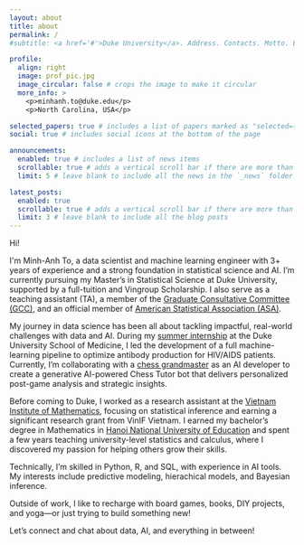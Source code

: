 ```yaml
---
layout: about
title: about
permalink: /
#subtitle: <a href='#'>Duke University</a>. Address. Contacts. Motto. Etc.

profile:
  align: right
  image: prof_pic.jpg
  image_circular: false # crops the image to make it circular
  more_info: >
    <p>minhanh.to@duke.edu</p>
    <p>North Carolina, USA</p>

selected_papers: true # includes a list of papers marked as "selected={true}"
social: true # includes social icons at the bottom of the page

announcements:
  enabled: true # includes a list of news items
  scrollable: true # adds a vertical scroll bar if there are more than 3 news items
  limit: 5 # leave blank to include all the news in the `_news` folder

latest_posts:
  enabled: true
  scrollable: true # adds a vertical scroll bar if there are more than 3 new posts items
  limit: 3 # leave blank to include all the blog posts
---
```


<!-- My name is Minh Anh To and I'm a Master's in Statistics student at Duke.

Write your biography here. Tell the world about yourself. Link to your favorite [subreddit](http://reddit.com). You can put a picture in, too. The code is already in, just name your picture `prof_pic.jpg` and put it in the `img/` folder.

Put your address / P.O. box / other info right below your picture. You can also disable any of these elements by editing `profile` property of the YAML header of your `_pages/about.md`. Edit `_bibliography/papers.bib` and Jekyll will render your [publications page](/al-folio/publications/) automatically.

Link to your social media connections, too. This theme is set up to use [Font Awesome icons](https://fontawesome.com/) and [Academicons](https://jpswalsh.github.io/academicons/), like the ones below. Add your Facebook, Twitter, LinkedIn, Google Scholar, or just disable all of them.  -->

Hi! 

I'm Minh-Anh To, a data scientist and machine learning engineer with 3+ years of experience and a strong foundation in statistical science and AI. I’m currently pursuing my Master’s in Statistical Science at Duke University, supported by a full-tuition and Vingroup Scholarship.  I also serve as a teaching assistant (TA), a member of the [Graduate Consultative Committee (GCC)](https://stat.duke.edu/ms/student-governance), and an official member of [American Statistical Association (ASA)](https://www.amstat.org/).

My journey in data science has been all about tackling impactful, real-world challenges with data and AI. During my [summer internship](https://cfar.duke.edu/front-page/2024-quan-methods-summer-intern-profiles) at the Duke University School of Medicine, I led the development of a full machine-learning pipeline to optimize antibody production for HIV/AIDS patients. Currently, I’m collaborating with a [chess grandmaster](https://chessmind.ai/) as an AI developer to create a generative AI-powered Chess Tutor bot that delivers personalized post-game analysis and strategic insights.

Before coming to Duke, I worked as a research assistant at the [Vietnam Institute of Mathematics](http://math.ac.vn/en/trang-chu/gioi-thieu-vien-toan.html), focusing on statistical inference and earning a significant research grant from VinIF Vietnam. I earned my bachelor’s degree in Mathematics in [Hanoi National University of Education](https://english.hnue.edu.vn/) and spent a few years teaching university-level statistics and calculus, where I discovered my passion for helping others grow their skills.

Technically, I’m skilled in Python, R, and SQL, with experience in AI tools. My interests include predictive modeling, hierachical models, and Bayesian inference.

Outside of work, I like to recharge with board games, books, DIY projects, and yoga—or just trying to build something new!

Let’s connect and chat about data, AI, and everything in between!